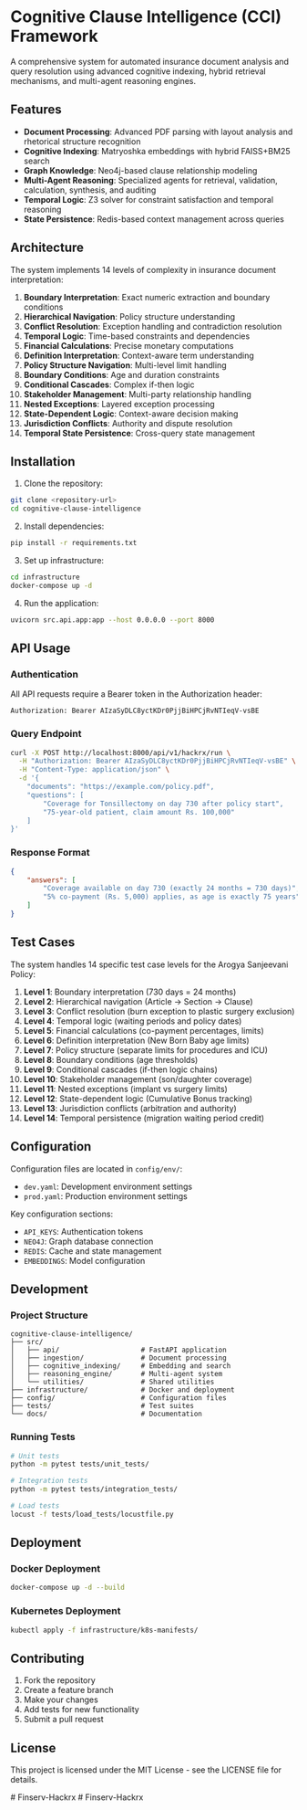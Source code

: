 # Cognitive Clause Intelligence (CCI) Framework

A comprehensive system for automated insurance document analysis and query resolution using advanced cognitive indexing, hybrid retrieval mechanisms, and multi-agent reasoning engines.

## Features

- **Document Processing**: Advanced PDF parsing with layout analysis and rhetorical structure recognition
- **Cognitive Indexing**: Matryoshka embeddings with hybrid FAISS+BM25 search
- **Graph Knowledge**: Neo4j-based clause relationship modeling
- **Multi-Agent Reasoning**: Specialized agents for retrieval, validation, calculation, synthesis, and auditing
- **Temporal Logic**: Z3 solver for constraint satisfaction and temporal reasoning
- **State Persistence**: Redis-based context management across queries

## Architecture

The system implements 14 levels of complexity in insurance document interpretation:

1. **Boundary Interpretation**: Exact numeric extraction and boundary conditions
2. **Hierarchical Navigation**: Policy structure understanding
3. **Conflict Resolution**: Exception handling and contradiction resolution
4. **Temporal Logic**: Time-based constraints and dependencies
5. **Financial Calculations**: Precise monetary computations
6. **Definition Interpretation**: Context-aware term understanding
7. **Policy Structure Navigation**: Multi-level limit handling
8. **Boundary Conditions**: Age and duration constraints
9. **Conditional Cascades**: Complex if-then logic
10. **Stakeholder Management**: Multi-party relationship handling
11. **Nested Exceptions**: Layered exception processing
12. **State-Dependent Logic**: Context-aware decision making
13. **Jurisdiction Conflicts**: Authority and dispute resolution
14. **Temporal State Persistence**: Cross-query state management

## Installation

1. Clone the repository:
```bash
git clone <repository-url>
cd cognitive-clause-intelligence
```

2. Install dependencies:
```bash
pip install -r requirements.txt
```

3. Set up infrastructure:
```bash
cd infrastructure
docker-compose up -d
```

4. Run the application:
```bash
uvicorn src.api.app:app --host 0.0.0.0 --port 8000
```

## API Usage

### Authentication
All API requests require a Bearer token in the Authorization header:
```
Authorization: Bearer AIzaSyDLC8yctKDr0PjjBiHPCjRvNTIeqV-vsBE
```

### Query Endpoint
```bash
curl -X POST http://localhost:8000/api/v1/hackrx/run \
  -H "Authorization: Bearer AIzaSyDLC8yctKDr0PjjBiHPCjRvNTIeqV-vsBE" \
  -H "Content-Type: application/json" \
  -d '{
    "documents": "https://example.com/policy.pdf",
    "questions": [
        "Coverage for Tonsillectomy on day 730 after policy start",
        "75-year-old patient, claim amount Rs. 100,000"
    ]
}'
```

### Response Format
```json
{
    "answers": [
        "Coverage available on day 730 (exactly 24 months = 730 days)",
        "5% co-payment (Rs. 5,000) applies, as age is exactly 75 years"
    ]
}
```

## Test Cases

The system handles 14 specific test case levels for the Arogya Sanjeevani Policy:

1. **Level 1**: Boundary interpretation (730 days = 24 months)
2. **Level 2**: Hierarchical navigation (Article → Section → Clause)
3. **Level 3**: Conflict resolution (burn exception to plastic surgery exclusion)
4. **Level 4**: Temporal logic (waiting periods and policy dates)
5. **Level 5**: Financial calculations (co-payment percentages, limits)
6. **Level 6**: Definition interpretation (New Born Baby age limits)
7. **Level 7**: Policy structure (separate limits for procedures and ICU)
8. **Level 8**: Boundary conditions (age thresholds)
9. **Level 9**: Conditional cascades (if-then logic chains)
10. **Level 10**: Stakeholder management (son/daughter coverage)
11. **Level 11**: Nested exceptions (implant vs surgery limits)
12. **Level 12**: State-dependent logic (Cumulative Bonus tracking)
13. **Level 13**: Jurisdiction conflicts (arbitration and authority)
14. **Level 14**: Temporal persistence (migration waiting period credit)

## Configuration

Configuration files are located in `config/env/`:
- `dev.yaml`: Development environment settings
- `prod.yaml`: Production environment settings

Key configuration sections:
- `API_KEYS`: Authentication tokens
- `NEO4J`: Graph database connection
- `REDIS`: Cache and state management
- `EMBEDDINGS`: Model configuration

## Development

### Project Structure
```
cognitive-clause-intelligence/
├── src/
│   ├── api/                    # FastAPI application
│   ├── ingestion/              # Document processing
│   ├── cognitive_indexing/     # Embedding and search
│   ├── reasoning_engine/       # Multi-agent system
│   └── utilities/              # Shared utilities
├── infrastructure/             # Docker and deployment
├── config/                     # Configuration files
├── tests/                      # Test suites
└── docs/                       # Documentation
```

### Running Tests
```bash
# Unit tests
python -m pytest tests/unit_tests/

# Integration tests
python -m pytest tests/integration_tests/

# Load tests
locust -f tests/load_tests/locustfile.py
```

## Deployment

### Docker Deployment
```bash
docker-compose up -d --build
```

### Kubernetes Deployment
```bash
kubectl apply -f infrastructure/k8s-manifests/
```

## Contributing

1. Fork the repository
2. Create a feature branch
3. Make your changes
4. Add tests for new functionality
5. Submit a pull request

## License

This project is licensed under the MIT License - see the LICENSE file for details.

#   F i n s e r v - H a c k r x  
 #   F i n s e r v - H a c k r x  
 